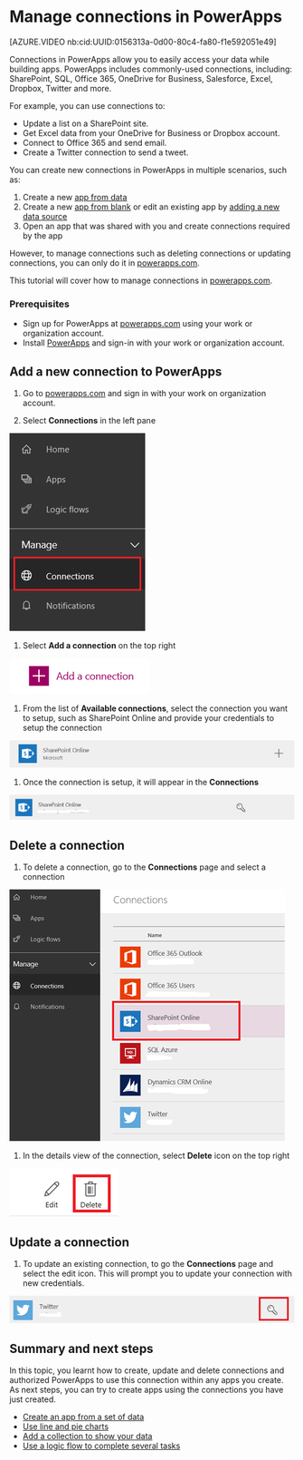 <properties
    pageTitle="Manage connections in PowerApps | Microsoft PowerApps"
    description="Add or manage connections to SharePoint, SQL, OneDrive for Business, Salesforce, Office 365, OneDrive, DropBox, Twitter, Google Drive and more in PowerApps"
    services=""
    suite="powerapps"
    documentationCenter="na"
    authors="archnair"
    manager="darshand"
    editor=""
    tags=""/>

<tags
   ms.service="powerapps"
   ms.devlang="na"
   ms.topic="article"
   ms.tgt_pltfrm="na"
   ms.workload="na"
   ms.date="04/13/2016"
   ms.author="archanan"/>

# Manage connections in PowerApps

[AZURE.VIDEO nb:cid:UUID:0156313a-0d00-80c4-fa80-f1e592051e49]

Connections in PowerApps allow you to easily access your data while building apps. PowerApps includes commonly-used connections, including: SharePoint, SQL, Office 365, OneDrive for Business, Salesforce, Excel, Dropbox, Twitter and more.

For example, you can use connections to:

- Update a list on a SharePoint site.
- Get Excel data from your OneDrive for Business or Dropbox account.
- Connect to Office 365 and send email.
- Create a Twitter connection to send a tweet.

You can create new connections in PowerApps in multiple scenarios, such as:
1. Create a new [app from data](get-started-create-from-data.md)
1. Create a new [app from blank](get-started-create-from-blank.md) or edit an existing app by [adding a new data source](add-data-connection.md)
1. Open an app that was shared with you and create connections required by the app

However, to manage connections such as deleting connections or updating connections, you can only do it in [powerapps.com](https://web.powerapps.com).

This tutorial will cover how to manage connections in [powerapps.com](https://web.powerapps.com).

### Prerequisites
- Sign up for PowerApps at [powerapps.com](https://web.powerapps.com) using your work or organization account.
- Install [PowerApps](http://aka.ms/powerappsinstall) and sign-in with your work or organization account.

## Add a new connection to PowerApps

1. Go to [powerapps.com](https://web.powerapps.com) and sign in with your work on organization account.

1. Select **Connections** in the left pane

  ![Connections Manage](./media/add-manage-connections/manage-connections.png)

1. Select **Add a connection** on the top right

  ![Add a connection](./media/add-manage-connections/add-new-connections.png)

1. From the list of **Available connections**, select the connection you want to setup, such as SharePoint Online and provide your credentials to setup the connection

  ![SharePoint Connector](./media/add-manage-connections/sharepointapi.png)

1. Once the connection is setup, it will appear in the **Connections**

 ![SharePoint Connection](./media/add-manage-connections/sharepointconnection.png)

## Delete a connection

1. To delete a connection, go to the **Connections** page and select a connection

  ![Connections Manage](./media/add-manage-connections/connection-list.png)

1. In the details view of the connection, select **Delete** icon on the top right

  ![Connections Manage](./media/add-manage-connections/deleteicon.png)

## Update a connection

1. To update an existing connection, to go the **Connections** page and  select the edit icon. This will prompt you to update your connection with new credentials.

  ![Connections Manage](./media/add-manage-connections/editicon.png)


## Summary and next steps
In this topic, you learnt how to create, update and delete connections and authorized PowerApps to use this connection within any apps you create. As next steps, you can try to create apps using the connections you have just created.

- [Create an app from a set of data](get-started-create-from-data.md)
- [Use line and pie charts](use-line-pie-bar-chart.md)
- [Add a collection to show your data](create-update-collection.md)
- [Use a logic flow to complete several tasks](using-logic-flows.md)
